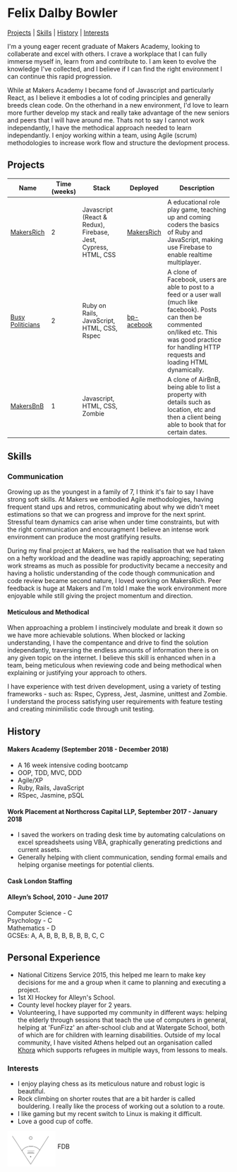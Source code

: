# Felix Dalby Bowler
[Projects](##projects) | [Skills](##skills) | [History](#history) | [Interests](#interests)

I'm a young eager recent graduate of Makers Academy, looking to collaberate and excel with others. I crave a workplace that I can fully immerse myself in, learn from and contribute to. I am keen to evolve the knowledge I've collected, and I believe if I can find the right environment I can continue this rapid progression.

While at Makers Academy I became fond of Javascript and particularly React, as I believe it embodies a lot of coding principles and generally breeds clean code. On the otherhand in a new environment, I'd love to learn more further develop my stack and really take advantage of the new seniors and peers that I will have around me. Thats not to say I cannot work independantly, I have the methodical approach needed to learn independantly. I enjoy working within a team, using Agile (scrum) methodologies to increase work flow and structure the devlopment process.

## Projects

| Name                                                                    | Time (weeks) | Stack                                                          | Deployed                                              | Description                                                                                                                                                                                                          |
| ----------------------------------------------------------------------- | ----------- | -------------------------------------------------------------- | ----------------------------------------------------- | -------------------------------------------------------------------------------------------------------------------------------------------------------------------------------------------------------------------- |
| [MakersRich](https://github.com/toddpla/makersrich)                     | 2           | Javascript (React & Redux), Firebase, Jest, Cypress, HTML, CSS | [MakersRich](https://makerzrich.firebaseapp.com/game) | A educational role play game, teaching up and coming coders the basics of Ruby and JavaScript, making use Firebase to enable realtime multiplayer.                                                                   |
| [Busy Politicians](https://github.com/rekapap/acebook-busy-politicians) | 2           | Ruby on Rails, JavaScript, HTML, CSS, Rspec                           | [bp-acebook](https://bp-acebook.herokuapp.com/)       | A clone of Facebook, users are able to post to a feed or a user wall (much like facebook). Posts can then be commented on/liked etc. This was good practice for handling HTTP requests and loading HTML dynamically. |
| [MakersBnB](https://github.com/felixjtdb/MakersBnB)                     | 1           | Javascript, HTML, CSS, Zombie                                          |                                                       | A clone of AirBnB, being able to list a property with details such as location, etc and then a client being able to book that for certain dates.                                                                     |


## Skills
### Communication

Growing up as the youngest in a family of 7, I think it's fair to say I have strong soft skills. At Makers we embodied Agile methodologies, having frequent stand ups and retros, communicating about why we didn't meet estimations so that we can progress and improve for the next sprint. Stressful team dynamics can arise when under time constraints, but with the right communication and encouragment I believe an intense work environment can produce the most gratifying results.

During my final project at Makers, we had the realisation that we had taken on a hefty workload and the deadline was rapidly approaching; seperating work streams as much as possible for productivity became a neccesity and having a holistic understanding of the code though communication and code review became second nature, I loved working on MakersRich. Peer feedback is huge at Makers and I'm told I make the work environment more enjoyable while still giving the project momentum and direction.

#### Meticulous and Methodical

When approaching a problem I instincively modulate and break it down so we have more achievable solutions. When blocked or lacking understanding, I have the compentance and drive to find the solution independantly, traversing the endless amounts of information there is on any given topic on the internet. I believe this skill is enhanced when in a team, being meticulous when reviewing code and being methodical when explaining or justifying your approach to others.

I have experience with test driven development, using a variety of testing frameworks - such as: Rspec, Cypress, Jest, Jasmine, unittest and Zombie. I understand the process satisfying user requirements with feature testing and creating minimilistic code through unit testing.

## History
#### Makers Academy (September 2018 - December 2018)
- A 16 week intensive coding bootcamp
- OOP, TDD, MVC, DDD
- Agile/XP
- Ruby, Rails, JavaScript
- RSpec, Jasmine, pSQL

#### Work Placement at Northcross Capital LLP, September 2017 - January 2018
- I saved the workers on trading desk time by automating calculations on excel spreadsheets using VBA, graphically generating predictions and current assets.
- Generally helping with client communication, sending formal emails and helping organise meetings for potential clients.

#### Cask London Staffing

#### Alleyn’s School, 2010 - June 2017
Computer Science - C </br>
Psychology - C </br>
Mathematics - D </br>
GCSEs: A, A, B, B, B, B, B, B, C, C

## Personal Experience
- National Citizens Service 2015, this helped me learn to make key decisions for me and a group when it came to planning and executing a project.
- 1st XI Hockey for Alleyn's School.
- County level hockey player for 2 years.
- Volunteering, I have supported my community in different ways: helping the elderly through sessions that teach the use of computers in general, helping at 'FunFizz' an after-school club and at Watergate School, both of which are for children with learning disabilities. Outside of my local community, I have visited Athens helped out an organisation called [Khora](http://www.khora-athens.org/) which supports refugees in multiple ways, from lessons to meals.

### Interests
- I enjoy playing chess as its meticulous nature and robust logic is beautiful.
- Rock climbing on shorter routes that are a bit harder is called bouldering. I really like the process of working out a solution to a route.
- I like gaming but my recent switch to Linux is making it difficult.
- Love a good cup of coffe.

<img src="assets/FDB_Logo.png" height='80' align="middle"> FDB
